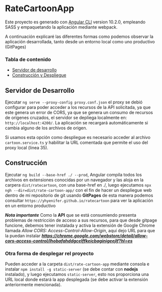 # RateCartoonApp

Este proyecto es generado con  [Angular CLI](https://github.com/angular/angular-cli) version 10.2.0, empleando SASS y empaquetando la aplicación mediante webpack.

A continuación explicaré las diferentes formas como podemos observar la aplicación desarrollada, tanto desde un entorno local como uno productivo (GitPages)

### Tabla de contenido
 * [Servidor de desarrollo](#Servidor%20de%20Desarrollo)
 * [Construcción y Despliegue ](#Construcción)



## Servidor de Desarrollo

Ejecutar `ng serve --proxy-config proxy.conf.json` el proxy se debió configurar para poder acceder a los recursos de la API solicitada, ya que este genera un error de CORS, ya que se genera un consumo de recursos de origenes cruzados, el servidor se depliega localmente en: `http://localhost:4200/`. La aplicación se recargará automáticamente si cambia alguno de los archivos de origen.

Si usamos esta opción como despliegue es necesario acceder al archivo `cartoon.service.ts` y habilitar la URL comentada que permite el uso del proxy local (linea 35).

## Construcción

Ejecutar `ng build --base-href ./ --prod`, Angular compila todos los archivos en extensiones conocidas por un navegador y las aloja en la carpera `dist/ratecartoon`, con una base-href en ./, luego ejecutamos `npx ngh --dir=dist/rate-cartoon-app/` con el fin de hacer un despliegue web dentro de mi repositorio de git usando **GitPages** 
de esta manera podemos consultar `https://yhyenifer.github.io/ratecartoon` para ver la aplicación en un entorno productivo

**_Nota importante_**
Como la **API** que se está consumiendo presenta problemas de restricción de acceso a sus recursos, para que desde gitpage funcione, debemos tener instalada y activa la extensión de Google Chrome llamada _Allow CORS: Access-Control-Allow-Origin_, aquí dejo URL para que la puedan instalar **_https://chrome.google.com/webstore/detail/allow-cors-access-control/lhobafahddgcelffkeicbaginigeejlf?hl=es_**

### Otra forma de desplegar rel proyecto

Pueden acceder a la carpeta `dist/rate-cartoon-app` mediante consola e instalar `npm install -g static-server` (se debe contar con **nodejs** instalado), y luego ejecutamos `static-server`, esto nos proporciona una URL local donde estará la app desplegada (se debe activar la extensión anteriormente mencionada).
